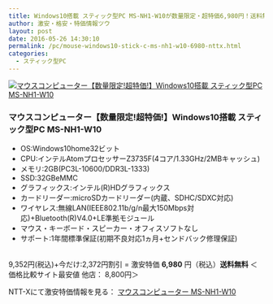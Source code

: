 ```yaml
---
title: Windows10搭載 スティック型PC MS-NH1-W10が数量限定・超特価6,980円！送料無料！
author: 激安・格安・特価情報ツウ
layout: post
date: 2016-05-26 14:30:10
permalink: /pc/mouse-windows10-stick-c-ms-nh1-w10-6980-nttx.html
categories:
  - スティック型PC
---
```


<div class="img-bg2 img_L">
<a href="http://px.a8.net/svt/ejp?a8mat=ZYP6S+8IMA3E+S1Q+BWGDT&#038;a8ejpredirect=http://nttxstore.jp/_II_QZX0011140" target="_blank"><img border="0" alt="マウスコンピューター【数量限定!超特価!】Windows10搭載 スティック型PC MS-NH1-W10" src="http://image.nttxstore.jp/l2_images/M/M7/M715109713.jpg" data-recalc-dims="1" /></a>
</div>

### マウスコンピューター【数量限定!超特価!】Windows10搭載 スティック型PC MS-NH1-W10
<!--more-->

* OS:Windows10home32ビット
* CPU:インテルAtomプロセッサーZ3735F(4コア/1.33GHz/2MBキャッシュ)
* メモリ:2GB(PC3L-10600/DDR3L-1333)
* SSD:32GBeMMC
* グラフィックス:インテル(R)HDグラフィックス
* カードリーダー:microSDカードリーダー(内蔵、SDHC/SDXC対応)
* ワイヤレス:無線LAN(IEEE802.11b/g/n最大150Mbps対応)+Bluetooth(R)V4.0+LE準拠モジュール
* マウス・キーボード・スピーカー・オフィスソフトなし
* サポート:1年間標準保証(初期不良対応1ヵ月+センドバック修理保証)

<br clear="all" />9,352円(税込)+今だけ:2,372円割引 = 激安特価 <span class="tokka-price"><strong>6,980</strong></span> 円（税込）**送料無料**
＜価格比較サイト最安値 他店： 8,800円＞

NTT-Xにて激安特価情報を見る： <span class="fs150p"><a href="http://px.a8.net/svt/ejp?a8mat=ZYP6S+8IMA3E+S1Q+BWGDT&#038;a8ejpredirect=http://nttxstore.jp/_II_QZX0011140" target="_blank">マウスコンピューター MS-NH1-W10</a></span>
